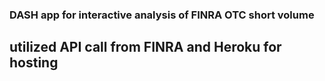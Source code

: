 ### DASH app for interactive analysis of FINRA OTC short volume  
## utilized API call from FINRA and Heroku for hosting
